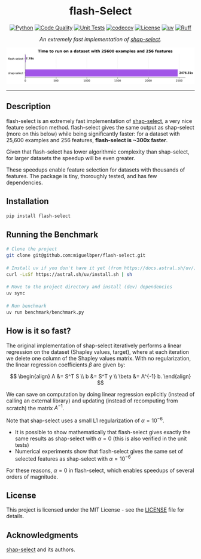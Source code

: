 <div align="center">

# flash-Select
[![Python](https://img.shields.io/badge/Python-3776ab?logo=python&logoColor=white)](https://www.python.org/)
[![Code Quality](https://github.com/miguelbper/flash-select/actions/workflows/code-quality.yaml/badge.svg)](https://github.com/miguelbper/flash-select/actions/workflows/code-quality.yaml)
[![Unit Tests](https://github.com/miguelbper/flash-select/actions/workflows/tests.yaml/badge.svg)](https://github.com/miguelbper/flash-select/actions/workflows/tests.yaml)
[![codecov](https://codecov.io/gh/miguelbper/flash-select/graph/badge.svg)](https://codecov.io/gh/miguelbper/flash-select)
[![License](https://img.shields.io/badge/License-MIT-green.svg?labelColor=gray)](LICENSE)
[![uv](https://img.shields.io/endpoint?url=https://raw.githubusercontent.com/astral-sh/uv/main/assets/badge/v0.json)](https://github.com/astral-sh/uv)
[![Ruff](https://img.shields.io/endpoint?url=https://raw.githubusercontent.com/astral-sh/ruff/main/assets/badge/v2.json)](https://github.com/astral-sh/ruff)

*An extremely fast implementation of [shap-select](https://github.com/transferwise/shap-select).*

![img.png](img.png)

</div>

---

## Description
flash-select is an extremely fast implementation of [shap-select](https://github.com/transferwise/shap-select), a very nice feature selection method. flash-select gives the same output as shap-select (more on this below) while being significantly faster: for a dataset with 25,600 examples and 256 features, **flash-select is ~300x faster**.

Given that flash-select has lower algorithmic complexity than shap-select, for larger datasets the speedup will be even greater.

These speedups enable feature selection for datasets with thousands of features. The package is tiny, thoroughly tested, and has few dependencies.

## Installation
```bash
pip install flash-select
```

## Running the Benchmark
```bash
# Clone the project
git clone git@github.com:miguelbper/flash-select.git

# Install uv if you don't have it yet (from https://docs.astral.sh/uv/)
curl -LsSf https://astral.sh/uv/install.sh | sh

# Move to the project directory and install (dev) dependencies
uv sync

# Run benchmark
uv run benchmark/benchmark.py
```

## How is it so fast?
The original implementation of shap-select iteratively performs a linear regression on the dataset (Shapley values, target), where at each iteration we delete one column of the Shapley values matrix. With no regularization, the linear regression coefficients $\beta$ are given by:

$$
    \begin{align}
    A &= S^T S \\
    b &= S^T y \\
    \beta &= A^{-1} b.
    \end{align}
$$

We can save on computation by doing linear regression explicitly (instead of calling an external library) and updating (instead of recomputing from scratch) the matrix $A^{-1}$.

Note that shap-select uses a small L1 regularization of $\alpha = 10^{-6}$.
- It is possible to show mathematically that flash-select gives exactly the same results as shap-select with $\alpha = 0$ (this is also verified in the unit tests)
- Numerical experiments show that flash-select gives the same set of selected features as shap-select with $\alpha = 10^{-6}$

For these reasons, $\alpha = 0$ in flash-select, which enables speedups of several orders of magnitude.

## License
This project is licensed under the MIT License - see the [LICENSE](LICENSE) file for details.

## Acknowledgments
[shap-select](https://github.com/transferwise/shap-select) and its authors.
